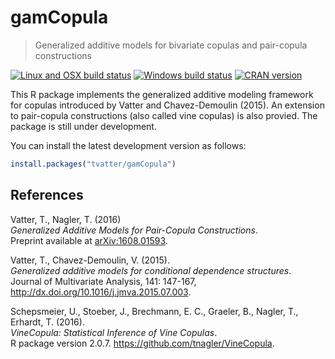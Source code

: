 gamCopula
=========

> Generalized additive models for bivariate copulas and pair-copula constructions

[![Linux and OSX build status](https://travis-ci.org/tvatter/gamCopula.svg?branch=master)](https://travis-ci.org/tvatter/gamCopula)
[![Windows build status](http://ci.appveyor.com/api/projects/status/github/tvatter/gamCopula?svg=true)](https://ci.appveyor.com/project/tvatter/gamCopula)
[![CRAN version](http://www.r-pkg.org/badges/version/gamCopula)](https://cran.r-project.org/package=gamCopula)

This R package implements the generalized additive modeling framework for copulas introduced by Vatter and  Chavez-Demoulin (2015).
An extension to pair-copula constructions (also called vine copulas) is also provied. The package is still under development.

You can install the latest development version as follows:

``` r
install.packages("tvatter/gamCopula")
```


References
----------
Vatter, T., Nagler, T. (2016)  
*Generalized Additive Models for Pair-Copula Constructions*.  
Preprint available at [arXiv:1608.01593](https://arxiv.org/abs/1608.01593).

Vatter, T.,  Chavez-Demoulin, V. (2015).  
*Generalized additive models for conditional dependence structures*.  
Journal of Multivariate Analysis, 141: 147-167, http://dx.doi.org/10.1016/j.jmva.2015.07.003.

Schepsmeier, U., Stoeber, J., Brechmann, E. C., Graeler, B., Nagler, T., Erhardt, T. (2016).   
*VineCopula: Statistical Inference of Vine Copulas*.  
R package version 2.0.7.  https://github.com/tnagler/VineCopula.
